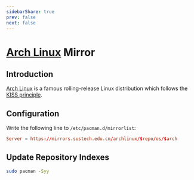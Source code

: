 ```yaml
---
sidebarShare: true
prev: false
next: false
---
```


# [Arch Linux](/archlinux) Mirror

## Introduction

[Arch Linux](https://archlinux.org/) is a famous rolling-release Linux distribution which follows the [KISS principle](https://en.wikipedia.org/wiki/KISS_principle).

## Configuration

Write the following line to `/etc/pacman.d/mirrorlist`:

``` toml
Server = https://mirrors.sustech.edu.cn/archlinux/$repo/os/$arch
```

## Update Repository Indexes

``` sh
sudo pacman -Syy
```
